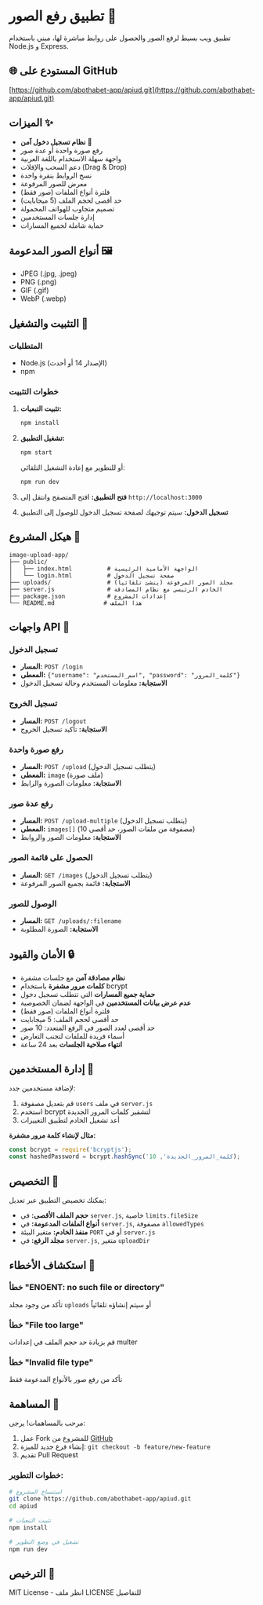 # تطبيق رفع الصور 📸

تطبيق ويب بسيط لرفع الصور والحصول على روابط مباشرة لها، مبني باستخدام Node.js و Express.

## 🌐 المستودع على GitHub
[https://github.com/abothabet-app/apiud.git](https://github.com/abothabet-app/apiud.git)

## الميزات ✨

- **نظام تسجيل دخول آمن** 🔐
- رفع صورة واحدة أو عدة صور
- واجهة سهلة الاستخدام باللغة العربية
- دعم السحب والإفلات (Drag & Drop)
- نسخ الروابط بنقرة واحدة
- معرض للصور المرفوعة
- فلترة أنواع الملفات (صور فقط)
- حد أقصى لحجم الملف (5 ميجابايت)
- تصميم متجاوب للهواتف المحمولة
- إدارة جلسات المستخدمين
- حماية شاملة لجميع المسارات

## أنواع الصور المدعومة 🖼️

- JPEG (.jpg, .jpeg)
- PNG (.png)
- GIF (.gif)
- WebP (.webp)

## التثبيت والتشغيل 🚀

### المتطلبات
- Node.js (الإصدار 14 أو أحدث)
- npm

### خطوات التثبيت

1. **تثبيت التبعيات:**
   ```bash
   npm install
   ```

2. **تشغيل التطبيق:**
   ```bash
   npm start
   ```
   
   أو للتطوير مع إعادة التشغيل التلقائي:
   ```bash
   npm run dev
   ```

3. **فتح التطبيق:**
   افتح المتصفح وانتقل إلى `http://localhost:3000`
   
4. **تسجيل الدخول:**
   سيتم توجيهك لصفحة تسجيل الدخول للوصول إلى التطبيق

## هيكل المشروع 📁

```
image-upload-app/
├── public/
│   ├── index.html          # الواجهة الأمامية الرئيسية
│   └── login.html          # صفحة تسجيل الدخول
├── uploads/                # مجلد الصور المرفوعة (ينشئ تلقائياً)
├── server.js               # الخادم الرئيسي مع نظام المصادقة
├── package.json            # إعدادات المشروع
└── README.md              # هذا الملف
```

## واجهات API 🔌

### تسجيل الدخول
- **المسار:** `POST /login`
- **المعطى:** `{"username": "اسم_المستخدم", "password": "كلمة_المرور"}`
- **الاستجابة:** معلومات المستخدم وحالة تسجيل الدخول

### تسجيل الخروج
- **المسار:** `POST /logout`
- **الاستجابة:** تأكيد تسجيل الخروج

### رفع صورة واحدة
- **المسار:** `POST /upload` (يتطلب تسجيل الدخول)
- **المعطى:** `image` (ملف صورة)
- **الاستجابة:** معلومات الصورة والرابط

### رفع عدة صور
- **المسار:** `POST /upload-multiple` (يتطلب تسجيل الدخول)
- **المعطى:** `images[]` (مصفوفة من ملفات الصور، حد أقصى 10)
- **الاستجابة:** معلومات الصور والروابط

### الحصول على قائمة الصور
- **المسار:** `GET /images` (يتطلب تسجيل الدخول)
- **الاستجابة:** قائمة بجميع الصور المرفوعة

### الوصول للصور
- **المسار:** `GET /uploads/:filename`
- **الاستجابة:** الصورة المطلوبة

## الأمان والقيود 🔒

- **نظام مصادقة آمن** مع جلسات مشفرة
- **كلمات مرور مشفرة** باستخدام bcrypt
- **حماية جميع المسارات** التي تتطلب تسجيل دخول
- **عدم عرض بيانات المستخدمين** في الواجهة لضمان الخصوصية
- فلترة أنواع الملفات (صور فقط)
- حد أقصى لحجم الملف: 5 ميجابايت
- حد أقصى لعدد الصور في الرفع المتعدد: 10 صور
- أسماء فريدة للملفات لتجنب التعارض
- **انتهاء صلاحية الجلسات** بعد 24 ساعة

## إدارة المستخدمين 👥

لإضافة مستخدمين جدد:
1. قم بتعديل مصفوفة `users` في ملف `server.js`
2. استخدم bcrypt لتشفير كلمات المرور الجديدة
3. أعد تشغيل الخادم لتطبيق التغييرات

**مثال لإنشاء كلمة مرور مشفرة:**
```javascript
const bcrypt = require('bcryptjs');
const hashedPassword = bcrypt.hashSync('كلمة_المرور_الجديدة', 10);
```

## التخصيص 🎨

يمكنك تخصيص التطبيق عبر تعديل:

- **حجم الملف الأقصى:** في `server.js`, خاصية `limits.fileSize`
- **أنواع الملفات المدعومة:** في `server.js`, مصفوفة `allowedTypes`
- **منفذ الخادم:** متغير البيئة `PORT` أو في `server.js`
- **مجلد الرفع:** في `server.js`, متغير `uploadDir`

## استكشاف الأخطاء 🔧

### خطأ "ENOENT: no such file or directory"
تأكد من وجود مجلد `uploads` أو سيتم إنشاؤه تلقائياً

### خطأ "File too large"
قم بزيادة حد حجم الملف في إعدادات multer

### خطأ "Invalid file type"
تأكد من رفع صور بالأنواع المدعومة فقط

## المساهمة 🤝

مرحب بالمساهمات! يرجى:
1. عمل Fork للمشروع من [GitHub](https://github.com/abothabet-app/apiud.git)
2. إنشاء فرع جديد للميزة: `git checkout -b feature/new-feature`
3. تقديم Pull Request

### خطوات التطوير:
```bash
# استنساخ المشروع
git clone https://github.com/abothabet-app/apiud.git
cd apiud

# تثبيت التبعيات
npm install

# تشغيل في وضع التطوير
npm run dev
```

## الترخيص 📜

MIT License - انظر ملف LICENSE للتفاصيل
